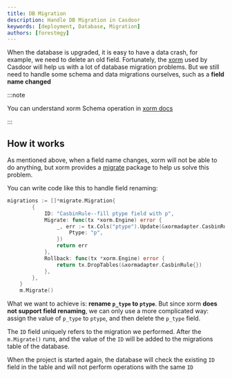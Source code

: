 ```yaml
---
title: DB Migration
description: Handle DB Migration in Casdoor
keywords: [deployment, Database, Migration]
authors: [forestmgy]
---
```


When the database is upgraded, it is easy to have a data crash, for example, we need to delete an old field.  Fortunately, the [xorm](https://xorm.io/) used by Casdoor will help us with a lot of database migration problems. But we still need to handle some schema and data migrations ourselves, such as a **field name changed**

:::note

You can understand xorm Schema operation in [xorm docs](https://xorm.io/docs/chapter-03/readme/)

:::

## How it works

As mentioned above, when a field name changes, xorm will not be able to do anything, but xorm provides a [migrate](https://gitea.com/xorm/xorm/src/branch/master/migrate) package to help us solve this problem.

You can write code like this to handle field renaming:

```go
migrations := []*migrate.Migration{
		{
			ID: "CasbinRule--fill ptype field with p",
			Migrate: func(tx *xorm.Engine) error {
				_, err := tx.Cols("ptype").Update(&xormadapter.CasbinRule{
					Ptype: "p",
				})
				return err
			},
			Rollback: func(tx *xorm.Engine) error {
				return tx.DropTables(&xormadapter.CasbinRule{})
			},
		},
	}
	m.Migrate()
```

What we want to achieve is: **rename `p_type` to `ptype`**. But since xorm **does not support field renaming**, we can only use a more complicated way: assign the value of `p_type` to `ptype`, and then delete the `p_type` field.

The `ID` field uniquely refers to the migration we performed. After the `m.Migrate()` runs, and the value of the `ID` will be added to the migrations table of the database.

When the project is started again, the database will check the existing `ID` field in the table and will not perform operations with the same `ID`